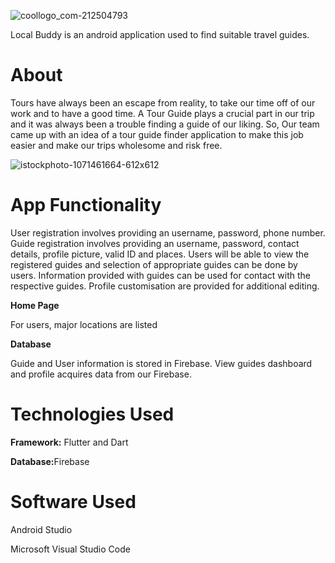 ![coollogo_com-212504793](https://user-images.githubusercontent.com/52780623/115425322-272ddb00-a21d-11eb-83ce-b1e91ab76fce.png)

Local Buddy is an android application used to find suitable travel guides.
# About 
Tours have always been an escape from reality, to take our time off of our work and to have a good time. A Tour Guide plays a crucial part in our trip and it was always been a trouble finding a guide of our liking. So, Our team came up with an idea of a tour guide finder application to make this job easier and make our trips wholesome and risk free.   

![istockphoto-1071461664-612x612](https://user-images.githubusercontent.com/52780623/115425261-17ae9200-a21d-11eb-8b47-aec48d9141c3.jpg)


# App Functionality
User registration involves providing an username, password, phone number.
Guide registration involves providing an username, password, contact details, profile picture, valid ID and places.
Users will be able to view the registered guides and selection of appropriate guides can be done by users.
Information provided with guides can be used for contact with the respective guides.
Profile customisation are provided for additional editing.

<b>Home Page</b>
<p>For users, major locations are listed</p>

<b>Database</b>
<p>Guide and User information is stored in Firebase.
View guides dashboard and profile acquires data from our Firebase.</p>

# Technologies Used
<b><p>Framework:</b>
Flutter and Dart</p>
<b>Database:</b>Firebase

# Software Used
<p>Android Studio</p>
Microsoft Visual Studio Code

